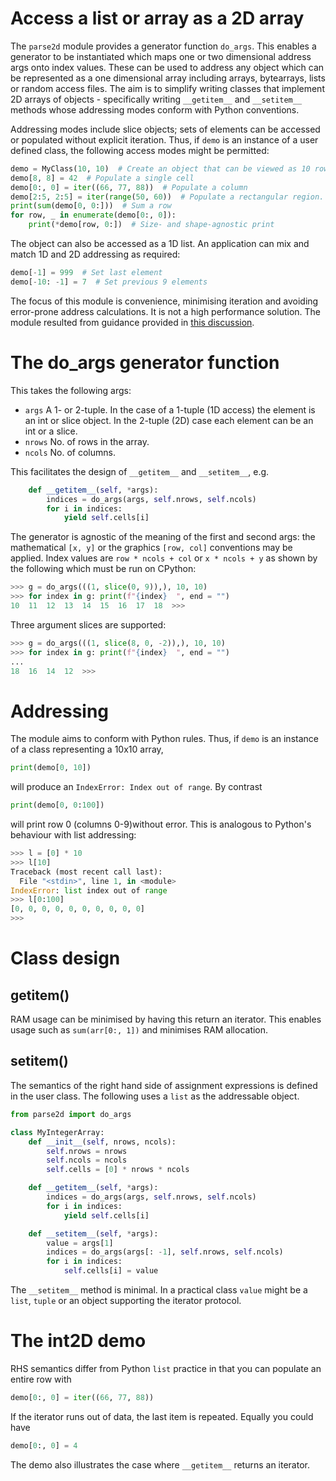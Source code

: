# Access a list or array as a 2D array

The `parse2d` module provides a generator function `do_args`. This enables a
generator to be instantiated which maps one or two dimensional address args
onto index values. These can be used to address any object which can be
represented as a one dimensional array including arrays, bytearrays, lists or
random access files. The aim is to simplify writing classes that implement 2D
arrays of objects - specifically writing `__getitem__` and `__setitem__`
methods whose addressing modes conform with Python conventions.

Addressing modes include slice objects; sets of elements can be accessed or
populated without explicit iteration. Thus, if `demo` is an instance of a user
defined class, the following access modes might be permitted:
```python
demo = MyClass(10, 10)  # Create an object that can be viewed as 10 rows * 10 cols
demo[8, 8] = 42  # Populate a single cell
demo[0:, 0] = iter((66, 77, 88))  # Populate a column
demo[2:5, 2:5] = iter(range(50, 60))  # Populate a rectangular region.
print(sum(demo[0, 0:]))  # Sum a row
for row, _ in enumerate(demo[0:, 0]):
    print(*demo[row, 0:])  # Size- and shape-agnostic print
```
The object can also be accessed as a 1D list. An application can mix and match
1D and 2D addressing as required:
```python
demo[-1] = 999  # Set last element
demo[-10: -1] = 7  # Set previous 9 elements
```
The focus of this module is convenience, minimising iteration and avoiding
error-prone address calculations. It is not a high performance solution. The
module resulted from guidance provided in
[this discussion](https://github.com/orgs/micropython/discussions/11611).

# The do_args generator function

This takes the following args:
 * `args` A 1- or 2-tuple. In the case of a 1-tuple (1D access) the element is
 an int or slice object. In the 2-tuple (2D) case each element can be an int or
 a slice.
 * `nrows` No. of rows in the array.
 * `ncols` No. of columns.

This facilitates the design of `__getitem__` and `__setitem__`, e.g.
```python
    def __getitem__(self, *args):
        indices = do_args(args, self.nrows, self.ncols)
        for i in indices:
            yield self.cells[i]
```
The generator is agnostic of the meaning of the first and second args: the
mathematical `[x, y]` or the graphics `[row, col]` conventions may be applied.
Index values are `row * ncols + col` or `x * ncols + y` as shown by the
following which must be run on CPython:
```python
>>> g = do_args(((1, slice(0, 9)),), 10, 10)
>>> for index in g: print(f"{index}  ", end = "")
10  11  12  13  14  15  16  17  18  >>> 
```
Three argument slices are supported:
```python
>>> g = do_args(((1, slice(8, 0, -2)),), 10, 10)
>>> for index in g: print(f"{index}  ", end = "")
... 
18  16  14  12  >>> 
```
# Addressing

The module aims to conform with Python rules. Thus, if `demo` is an instance of
a class representing a 10x10 array,
```python
print(demo[0, 10])
```
will produce an `IndexError: Index out of range`. By contrast
```python
print(demo[0, 0:100])
```
will print row 0 (columns 0-9)without error. This is analogous to Python's
behaviour with list addressing:
```python
>>> l = [0] * 10
>>> l[10]
Traceback (most recent call last):
  File "<stdin>", line 1, in <module>
IndexError: list index out of range
>>> l[0:100]
[0, 0, 0, 0, 0, 0, 0, 0, 0, 0]
>>> 
```
# Class design

## __getitem__()

RAM usage can be minimised by having this return an iterator. This enables
usage such as `sum(arr[0:, 1])` and minimises RAM allocation.

## __setitem__()

The semantics of the right hand side of assignment expressions is defined in
the user class. The following uses a `list` as the addressable object.
```python
from parse2d import do_args

class MyIntegerArray:
    def __init__(self, nrows, ncols):
        self.nrows = nrows
        self.ncols = ncols
        self.cells = [0] * nrows * ncols

    def __getitem__(self, *args):
        indices = do_args(args, self.nrows, self.ncols)
        for i in indices:
            yield self.cells[i]

    def __setitem__(self, *args):
        value = args[1]
        indices = do_args(args[: -1], self.nrows, self.ncols)
        for i in indices:
            self.cells[i] = value
```
The `__setitem__` method is minimal. In a practical class `value` might be a
`list`, `tuple` or an object supporting the iterator protocol.

# The int2D demo

RHS semantics differ from Python `list` practice in that you can populate an
entire row with
```python
demo[0:, 0] = iter((66, 77, 88))
```
If the iterator runs out of data, the last item is repeated. Equally you could
have
```python
demo[0:, 0] = 4
```
The demo also illustrates the case where `__getitem__` returns an iterator.
